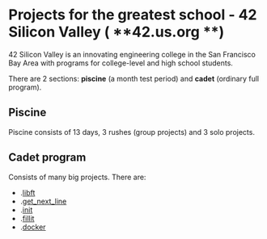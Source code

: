 # Projects for the greatest school - 42 Silicon Valley ( **42.us.org **)


42 Silicon Valley is an innovating engineering college in the San Francisco Bay Area with programs for college-level and high school students.

There are 2 sections: **piscine** (a month test period) and **cadet** (ordinary full program).

## Piscine
 
Piscine consists of 13 days, 3 rushes (group projects) and 3 solo projects.

## Cadet program

Consists of many big projects. There are:

* .[libft](https://github.com/recluse27/42school/libft)
* .[get_next_line](https://github.com/recluse27/42school/get_next_line)
* .[init](https://github.com/recluse27/42school/init)
* .[fillit](https://github.com/recluse27/42school/fillit)
* .[docker](https://github.com/recluse27/42school/docker)